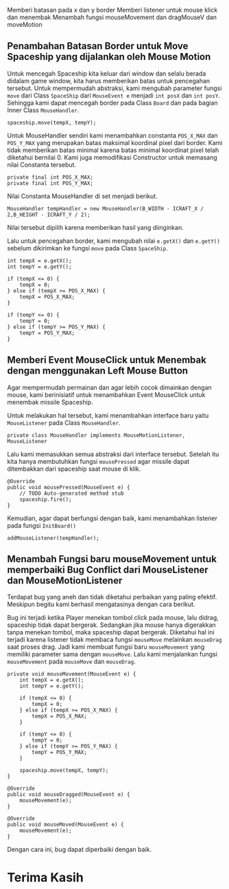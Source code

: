 Memberi batasan pada x dan y border
Memberi listener untuk mouse klick dan menembak
Menambah fungsi mouseMovement dan dragMouseV dan moveMotion

## Penambahan Batasan Border untuk Move Spaceship yang dijalankan oleh Mouse Motion
Untuk mencegah Spaceship kita keluar dari window dan selalu berada didalam game window, kita harus memberikan batas untuk pencegahan tersebut. Untuk mempermudah abstraksi, kami mengubah parameter fungsi `move` dari Class `SpaceShip` dari `MouseEvent e` menjadi `int posX` dan `int posY`. Sehingga kami dapat mencegah border pada Class `Board` dan pada bagian Inner Class `MouseHandler`.

```
spaceship.move(tempX, tempY);
```

Untuk MouseHandler sendiri kami menambahkan constanta `POS_X_MAX` dan `POS_Y_MAX` yang merupakan batas maksimal koordinal pixel dari border. Kami tidak memberikan batas minimal karena batas minimal koordinat pixel telah diketahui bernilai 0. Kami juga memodifikasi Constructor untuk memasang nilai Constanta tersebut.

```
private final int POS_X_MAX;
private final int POS_Y_MAX;
```
Nilai Constanta MouseHandler di set menjadi berikut.

```
MouseHandler tempHandler = new MouseHandler(B_WIDTH - ICRAFT_X / 2,B_HEIGHT - ICRAFT_Y / 2);
```

Nilai tersebut dipilih karena memberikan hasil yang diinginkan.

Lalu untuk pencegahan border, kami mengubah nilai `e.getX()` dan `e.getY()` sebelum dikirimkan ke fungsi `move` pada Class `SpaceShip`.

```
int tempX = e.getX();
int tempY = e.getY();

if (tempX <= 0) {
	tempX = 0;
} else if (tempX >= POS_X_MAX) {
	tempX = POS_X_MAX;
}

if (tempY <= 0) {
	tempY = 0;
} else if (tempY >= POS_Y_MAX) {
	tempY = POS_Y_MAX;
}
```

## Memberi Event MouseClick untuk Menembak dengan menggunakan Left Mouse Button
Agar mempermudah permainan dan agar lebih cocok dimainkan dengan mouse, kami berinisiatif untuk menambahkan Event MouseClick untuk menembak missile Spaceship.

Untuk melakukan hal tersebut, kami menambahkan interface baru yaitu `MouseListener` pada Class `MouseHandler`.

```
private class MouseHandler implements MouseMotionListener, MouseListener
```

Lalu kami memasukkan semua abstraksi dari interface tersebut. Setelah itu kita hanya membutuhkan fungsi `mousePressed` agar missile dapat ditembakkan dari spaceship saat mouse di klik.

```
@Override
public void mousePressed(MouseEvent e) {
	// TODO Auto-generated method stub
	spaceship.fire();
}
```

Kemudian, agar dapat berfungsi dengan baik, kami menambahkan listener pada fungsi `InitBoard()`

```
addMouseListener(tempHandler);
```

## Menambah Fungsi baru mouseMovement untuk memperbaiki Bug Conflict dari MouseListener dan MouseMotionListener
Terdapat bug yang aneh dan tidak diketahui perbaikan yang paling efektif. Meskipun begitu kami berhasil mengatasinya dengan cara berikut.

Bug ini terjadi ketika Player menekan tombol click pada mouse, lalu didrag, spaceship tidak dapat bergerak. Sedangkan jika mouse hanya digerakkan tanpa menekan tombol, maka spaceship dapat bergerak.
Diketahui hal ini terjadi karena listener tidak membaca fungsi `mouseMove` melainkan `mouseDrag` saat proses drag.
Jadi kami membuat fungsi baru `mouseMovement` yang memiliki parameter sama dengan `mouseMove`.
Lalu kami menjalankan fungsi `mouseMovement` pada `mouseMove` dan `mouseDrag`.

```
private void mouseMovement(MouseEvent e) {
	int tempX = e.getX();
	int tempY = e.getY();
	
	if (tempX <= 0) {
		tempX = 0;
	} else if (tempX >= POS_X_MAX) {
		tempX = POS_X_MAX;
	}
	
	if (tempY <= 0) {
		tempY = 0;
	} else if (tempY >= POS_Y_MAX) {
		tempY = POS_Y_MAX;
	}
	
	spaceship.move(tempX, tempY);
}

@Override
public void mouseDragged(MouseEvent e) {
	mouseMovement(e);
}

@Override
public void mouseMoved(MouseEvent e) {
	mouseMovement(e);
}
```

Dengan cara ini, bug dapat diperbaiki dengan baik.

# Terima Kasih